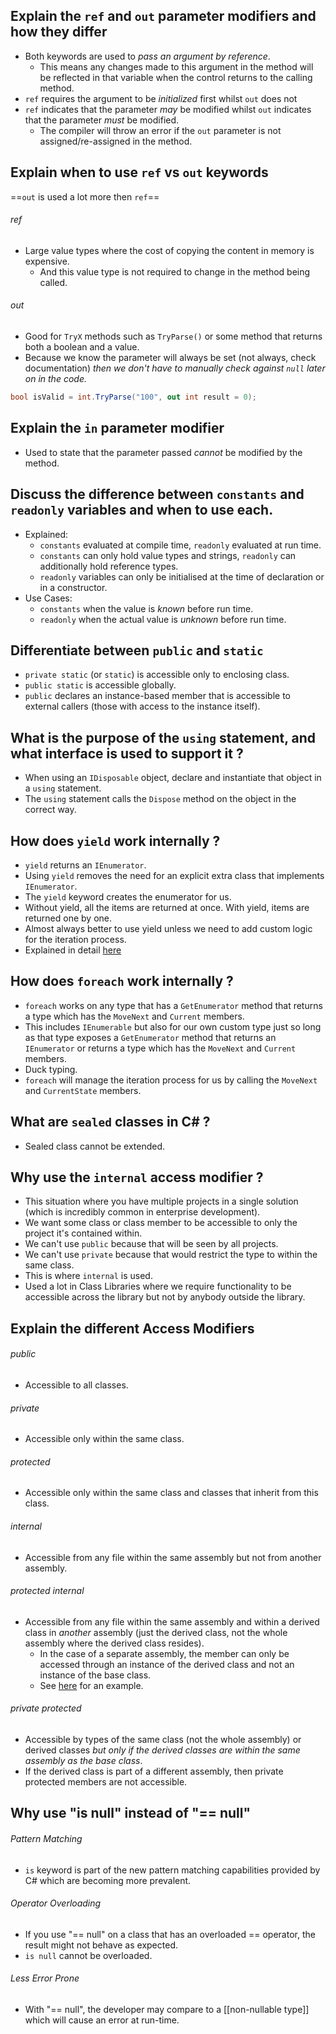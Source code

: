 ## Explain the `ref` and `out` parameter modifiers and how they differ
- Both keywords are used to *pass an argument by reference*.
	- This means any changes made to this argument in the method will be reflected in that variable when the control returns to the calling method.
- `ref` requires the argument to be *initialized* first whilst `out` does not
- `ref` indicates that the parameter *may* be modified whilst `out` indicates that the parameter *must* be modified.
	- The compiler will throw an error if the `out` parameter is not assigned/re-assigned in the method.

## Explain when to use `ref` vs `out` keywords
==`out` is used a lot more then `ref`==
###### ref
- Large value types where the cost of copying the content in memory is expensive.
	- And this value type is not required to change in the method being called.
###### out
- Good for `TryX` methods such as `TryParse()` or some method that returns both a boolean and a value. 
- Because we know the parameter will always be set (not always, check documentation) *then we don't have to manually check against `null` later on in the code.*
```C#
bool isValid = int.TryParse("100", out int result = 0);
```

## Explain the `in` parameter modifier 
- Used to state that the parameter passed *cannot* be modified by the method.

## Discuss the difference between `constants` and `readonly` variables and when to use each.
- Explained:
	- `constants` evaluated at compile time, `readonly` evaluated at run time.
	- `constants` can only hold value types and strings, `readonly` can additionally hold reference types.
	- `readonly` variables can only be initialised at the time of declaration or in a constructor.
- Use Cases:
	- `constants` when the value is *known* before run time.
	- `readonly` when the actual value is *unknown* before run time.

## Differentiate between `public` and `static`
- `private static` (or `static`) is accessible only to enclosing class.
- `public static` is accessible globally.
- `public` declares an instance-based member that is accessible to external callers (those with access to the instance itself).

## What is the purpose of the `using` statement, and what interface is used to support it ?
- When using an `IDisposable` object, declare and instantiate that object in a `using` statement.
- The `using` statement calls the `Dispose` method on the object in the correct way.

## How does `yield` work internally ?
- `yield` returns an `IEnumerator`.
- Using `yield` removes the need for an explicit extra class that implements `IEnumerator`.
- The `yield` keyword creates the enumerator for us.
- Without yield, all the items are returned at once. With yield, items are returned one by one.
- Almost always better to use yield unless we need to add custom logic for the iteration process.
- Explained in detail [here](https://divinesense.medium.com/how-to-implement-ienumerable-interface-696c17811d8a)

## How does `foreach` work internally ?
- `foreach` works on any type that has a `GetEnumerator` method that returns a type which has the `MoveNext` and `Current` members.
- This includes `IEnumerable` but also for our own custom type just so long as that type exposes a `GetEnumerator` method that returns an `IEnumerator` or returns a type which has the `MoveNext` and `Current` members. 
- Duck typing.
- `foreach` will manage the iteration process for us by calling the `MoveNext` and `CurrentState` members.

## What are `sealed` classes in C# ?
- Sealed class cannot be extended.

## Why use the `internal` access modifier ?
- This situation where you have multiple projects in a single solution (which is incredibly common in enterprise development).
- We want some class or class member to be accessible to only the project it's contained within.
- We can't use `public` because that will be seen by all projects.
- We can't use `private` because that would restrict the type to within the same class.
- This is where `internal` is used.
- Used a lot in Class Libraries where we require functionality to be accessible across the library but not by anybody outside the library.

## Explain the different Access Modifiers
###### public
- Accessible to all classes.
###### private
- Accessible only within the same class.
###### protected
- Accessible only within the same class and classes that inherit from this class.
###### internal
- Accessible from any file within the same assembly but not from another assembly.
###### protected internal
- Accessible from any file within the same assembly and within a derived class in *another* assembly (just the derived class, not the whole assembly where the derived class resides). 
	- In the case of a separate assembly, the member can only be accessed through an instance of the derived class and not an instance of the base class.
	- See [here](https://learn.microsoft.com/en-us/dotnet/csharp/language-reference/keywords/protected-internal#example) for an example.
###### private protected
- Accessible by types of the same class (not the whole assembly) or derived classes *but only if the derived classes are within the same assembly as the base class*.
- If the derived class is part of a different assembly, then private protected members are not accessible.

## Why use "is null" instead of "== null"
###### Pattern Matching
- `is` keyword is part of the new pattern matching capabilities provided by C# which are becoming more prevalent.  
###### Operator Overloading
- If you use "== null" on a class that has an overloaded == operator, the result might not behave as expected.
- `is null` cannot be overloaded.
###### Less Error Prone
- With "== null", the developer may compare to a [[non-nullable type]] which will cause an error at run-time.